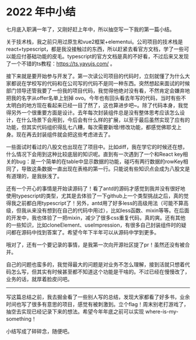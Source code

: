# 2022 年中小结

七月底入职满一年了，又刚好赶上年中，所以抽空写一下我的第一篇小结。

关于技术栈，我之前只用过原生和vue2框架+elementui。公司项目的技术栈是react+typescript，都是我没接触过的东西，所以赶紧去看官方文档，学了一些可以能应付基础功能的皮毛。typescript的官方文档是真的不好看，不过后来又发现了一个不错的ts教程：https://ts.yayujs.com/ 。

接下来就是要开始参与开发了。第一次读公司项目的代码时，立刻就懂了为什么大家都说在学校写的代码和在公司写的代码不是同一种东西。突然想起来面试的时候部门领导还管我要了一份我的项目代码，我觉得他绝对没有看，不然肯定会嫌弃地把我的名字从offer名单上划掉 ovo。今年也有回头看去年写的代码，当时有些不太明白的地方现在看起来已经一目了然了，这也算进步吧~。除了代码本身，我觉得另外一个很重要方面是设计。去年每次封装组件总是没有整体思考应该怎么设计，在什么场景下会用到，今后会有什么样的扩展，以至于最后虽然实现了应有的功能，但其实代码组织得乱七八糟，每次需要新增/修改功能，都感觉佛耶戈上身。现在再去封装组件就会把这些考虑进去了。

一些面试时看过的八股文也出现在了项目中。比如diff，我在学它的时候还在想，什么情况下会用到这种比较底层的知识呢。直到有一次遇到了一个和React key相关的bug：是一个简单的在table中显示数据的功能，碰巧有两行数据的rowKey相同了，导致这条数据一直出现在表格的第一行。只能说有些知识点会成为八股文是有道理的，是我肤浅了。

还有一个开心的事情是开始读源码了！看了antd的源码才感觉到我并没有很好地使用typescript的类型，尤其是去体验了一下github上一个类型挑战之后，真的觉得我之前都白用typescript了！另外，antd用了好多less的高级用法（可能不算高级，但我从来没有想到在自己的代码中用过），比如less函数、mixin等等。在后面的开发中，我也体验了一把mixin，减少了很多css重复代码，真的爽。还有其他的一些知识，比如cloneElement、useImpression，有很多自己封装组件时的疑问都在源码中找到答案了。希望今年下半年可以从源码中学到更多。

哦对了，还有一个要记录的事情，是我第一次向开源社区提了pr！虽然还没有被合并。

自己的问题也蛮多的，我觉得最大的问题是对业务不怎么理解，接到活就只想着代码怎么写，但其实有时候甚至都不知道这个功能是干啥的。不过已经在慢慢改了，业务的话，就厚着脸皮问吧。

------
写这篇总结之前，我去掘金看了一些别人写的总结，发现大家都看了好多书，业余时间也写了很多有意思的项目，感觉有被刺激到。立个flag！周末别老打游戏了，抽空去实现已经记录下来的想法。希望今年年底之前可以实现 where-is-my-something！

小结写成了碎碎念，随便吧。
